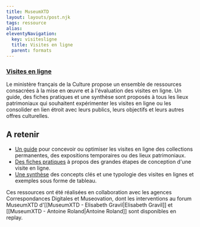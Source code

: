 ```yaml
---
title: MuseumXTD
layout: layouts/post.njk
tags: ressource
alias: 
eleventyNavigation:
  key: visitesligne
  title: Visites en ligne
  parent: formats
---
```

### [Visites en ligne](https://www.culture.gouv.fr/Thematiques/Innovation-numerique/Soutien-a-la-numerisation-a-la-diffusion-et-a-la-valorisation-des-contenus-culturels/Visites-en-ligne)
Le ministère français de la Culture propose un ensemble de ressources consacrées à la mise en œuvre et à l'évaluation des visites en ligne. Un guide, des fiches pratiques et une synthèse sont proposés à tous les lieux patrimoniaux qui souhaitent expérimenter les visites en ligne ou les consolider en lien étroit avec leurs publics, leurs objectifs et leurs autres offres culturelles.  

## A retenir
- [Un guide](https://www.culture.gouv.fr/Media/Thematiques/Innovation-numerique/Folder/Visites-en-ligne/GuidePratique_visites_en_ligne_MC) pour concevoir ou optimiser les visites en ligne des collections permanentes, des expositions temporaires ou des lieux patrimoniaux.
- [Des fiches pratiques](https://www.culture.gouv.fr/Media/Thematiques/Innovation-numerique/Folder/Visites-en-ligne/FichesPratiques_visites_en_ligne_MC) à propos des grandes étapes de conception d'une visite en ligne. 
- [Une synthèse](https://www.culture.gouv.fr/Media/Thematiques/Innovation-numerique/Folder/Visites-en-ligne/Synthe-se_visites_en_ligne_MC) des concepts clés et une typologie des visites en lignes et exemples sous forme de tableau. 
  
Ces ressources ont été réalisées en collaboration avec les agences Correspondances Digitales et Museovation, dont les interventions au forum MuseumXTD d'[[MuseumXTD - Elisabeth Gravil|Elisabeth Gravil]] et [[MuseumXTD - Antoine Roland|Antoine Roland]] sont disponibles en replay. 
